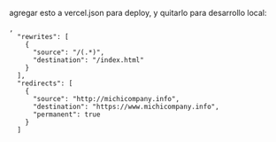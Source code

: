 agregar esto a vercel.json para deploy, y quitarlo para desarrollo local:

```
,
  "rewrites": [
    {
      "source": "/(.*)",
      "destination": "/index.html"
    }
  ],
  "redirects": [
    {
      "source": "http://michicompany.info",
      "destination": "https://www.michicompany.info",
      "permanent": true
    }
  ]

```
